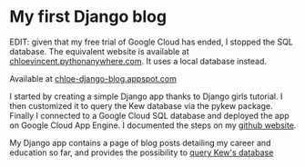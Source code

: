# My first Django blog

EDIT: given that my free trial of Google Cloud has ended, I stopped the SQL database. 
The equivalent website is available at [chloevincent.pythonanywhere.com](http://chloevincent.pythonanywhere.com/). 
It uses a local database instead.

Available at [chloe-django-blog.appspot.com](http://chloe-django-blog.appspot.com/)

I started by creating a simple Django app thanks to Django girls tutorial.
I then customized it to query the Kew database via the pykew package.
Finally I connected to a Google Cloud SQL database and deployed the app on Google Cloud App Engine. 
I documented the steps on my [github website](https://chloevincent.github.io/).

My Django app contains a page of blog posts detailing my career and education so far, and provides the possibility to [query Kew's database](http://chloe-django-blog.appspot.com/species_info/)
